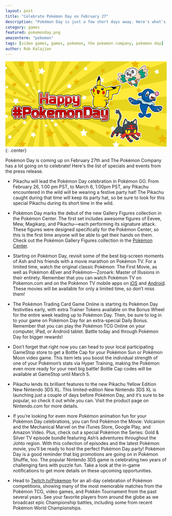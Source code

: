 ```yaml
---
layout: post
title: "Celebrate Pokémon Day on February 27"
description: "Pokémon Day is just a few short days away. Here's what's happening."
category: games
featured: pokemonday.png
amazonterm: "pokemon"
tags: [video games, games, pokemon, the pokemon company, pokemon day]
author: Rob Kalajian
---
```


![Pokémon Day](/images/pokemon/pokemonday.jpg){: .center}

Pokémon Day is coming up on February 27th and The Pokémon Company has a lot going on to celebrate! Here's the list of specials and events from the press release.

* Pikachu will lead the Pokémon Day celebration in Pokémon GO. From February 26, 1:00 pm PST, to March 6, 1:00pm PST, any Pikachu encountered in the wild will be wearing a festive party hat! The Pikachu caught during that time will keep its party hat, so be sure to look for this special Pikachu during its short time in the wild.

* Pokémon Day marks the debut of the new Gallery Figures collection in the Pokémon Center. The first set includes awesome figures of Eevee, Mew, Magikarp, and Pikachu—each performing its signature attack. These figures were designed specifically for the Pokémon Center, so this is the first time anyone will be able to get their hands on them. Check out the Pokémon Gallery Figures collection in the [Pokémon Center](https://www.pokemoncenter.com/).

* Starting on Pokémon Day, revisit some of the best big-screen moments of Ash and his friends with a movie marathon on Pokémon TV. For a limited time, watch the original classic Pokémon: The First Movie, as well as Pokémon 4Ever and Pokémon—Zoroark: Master of Illusions in their entirety. Remember that you can watch Pokémon TV on Pokemon.com and on the Pokémon TV mobile apps on [iOS](https://itunes.apple.com/us/app/pokemon-tv/id594261405?mt=8) and [Android](https://play.google.com/store/apps/details?id=com.pokemontv&hl=en). These movies will be available for only a limited time, so don’t miss them!

* The Pokémon Trading Card Game Online is starting its Pokémon Day festivities early, with extra Trainer Tokens available on the Bonus Wheel for the entire week leading up to Pokémon Day. Then, be sure to log in to your game on Pokémon Day for an extra-special Daily Bonus. Remember that you can play the Pokémon TCG Online on your computer, iPad, or Android tablet. Battle today and through Pokémon Day for bigger rewards!

* Don’t forget that right now you can head to your local participating GameStop store to get a Bottle Cap for your Pokémon Sun or Pokémon Moon video game. This item lets you boost the individual strength of one of your Pokémon’s stats via Hyper Training, making the Pokémon even more ready for your next big battle! Bottle Cap codes will be available at GameStop until March 5.

* Pikachu lends its brilliant features to the new Pikachu Yellow Edition New Nintendo 3DS XL. This limited-edition New Nintendo 3DS XL is launching just a couple of days before Pokémon Day, and it’s sure to be popular, so check it out while you can. Visit the product page on Nintendo.com for more details.

* If you’re looking for even more Pokémon animation fun for your Pokémon Day celebrations, you can find Pokémon the Movie: Volcanion and the Mechanical Marvel on the iTunes Store, Google Play, and Amazon Video. Plus, check out a special Pokémon the Series: Gold & Silver TV episode bundle featuring Ash’s adventures throughout the Johto region. With this collection of episodes and the latest Pokémon movie, you’ll be ready to host the perfect Pokémon Day party!
Pokémon Day is a good reminder that big promotions are going on in Pokémon Shuffle, too. The popular Nintendo 3DS game is celebrating two years of challenging fans with puzzle fun. Take a look at the in-game notifications to get more details on these upcoming opportunities.

* Head to [Twitch.tv/Pokemon](http://twitch.tv/pokemon) for an all-day celebration of Pokémon competitions, showing many of the most memorable matches from the Pokémon TCG, video games, and Pokkén Tournament from the past several years. See your favorite players from around the globe as we broadcast epic Championship battles, including some from recent Pokémon World Championships.
